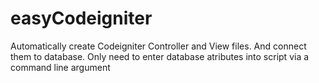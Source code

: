 # easyCodeigniter
Automatically create Codeigniter Controller and View files. And connect them to database. Only need to enter database atributes into script via a command line argument
